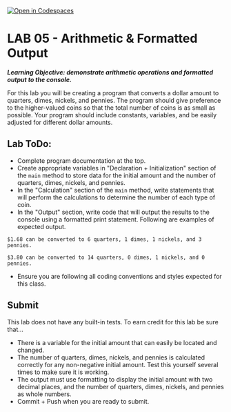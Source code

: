 [![Open in Codespaces](https://classroom.github.com/assets/launch-codespace-2972f46106e565e64193e422d61a12cf1da4916b45550586e14ef0a7c637dd04.svg)](https://classroom.github.com/open-in-codespaces?assignment_repo_id=18899390)
# LAB 05 - Arithmetic & Formatted Output #

***Learning Objective: demonstrate arithmetic operations and formatted output to the console.***

For this lab you will be creating a program that converts a dollar amount to quarters, dimes, nickels, and pennies.  The program should give preference to the higher-valued coins so that the total number of coins is as small as possible. Your program should include constants, variables, and be easily adjusted for different dollar amounts.

## Lab ToDo: ##

- Complete program documentation at the top.
- Create appropriate variables in "Declaration + Initialization" section of the `main` method to store data for the initial amount and the number of quarters, dimes, nickels, and pennies.
- In the "Calculation" section of the `main` method, write statements that will perform the calculations to determine the number of each type of coin.
- In the "Output" section, write code that will output the results to the console using a formatted print statement. Following are examples of expected output.

```
$1.68 can be converted to 6 quarters, 1 dimes, 1 nickels, and 3 pennies.
```

```
$3.80 can be converted to 14 quarters, 0 dimes, 1 nickels, and 0 pennies.
```

- Ensure you are following all coding conventions and styles expected for this class.

## Submit ##

This lab does not have any built-in tests. To earn credit for this lab be sure that...
- There is a variable for the initial amount that can easily be located and changed.
- The number of quarters, dimes, nickels, and pennies is calculated correctly for any non-negative initial amount. Test this yourself several times to make sure it is working.
- The output must use formatting to display the initial amount with two decimal places, and the number of quarters, dimes, nickels, and pennies as whole numbers.
- Commit + Push when you are ready to submit.
